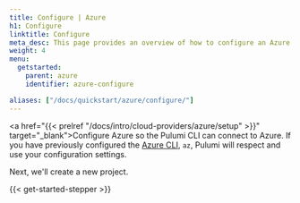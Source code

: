 ```yaml
---
title: Configure | Azure
h1: Configure
linktitle: Configure
meta_desc: This page provides an overview of how to configure an Azure project.
weight: 4
menu:
  getstarted:
    parent: azure
    identifier: azure-configure

aliases: ["/docs/quickstart/azure/configure/"]
---
```


<!-- TODO inline a streamlined version of configuring the cloud here. -->

<a href="{{< prelref "/docs/intro/cloud-providers/azure/setup" >}}" target="_blank">Configure Azure</a> so the Pulumi CLI can connect to Azure. If you have previously configured the <a href="https://docs.microsoft.com/en-us/cli/azure/" target="_blank">Azure CLI</a>, `az`, Pulumi will respect and use your configuration settings.

Next, we'll create a new project.

{{< get-started-stepper >}}
